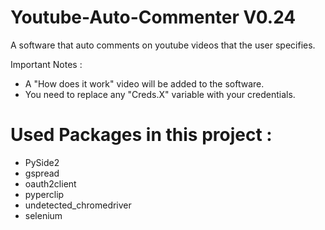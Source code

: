 # Youtube-Auto-Commenter V0.24
A software that auto comments on youtube videos that the user specifies.


Important Notes :
- A "How does it work" video will be added to the software.
- You need to replace any "Creds.X" variable with your credentials.

# Used Packages in this project :
- PySide2
- gspread
- oauth2client
- pyperclip
- undetected_chromedriver
- selenium
